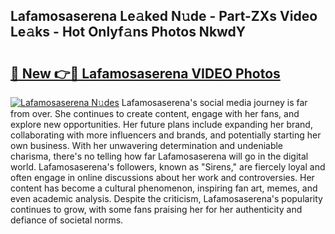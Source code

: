 ## Lafamosaserena Le𝚊ked N𝚞de - Part-ZXs Video Le𝚊ks - Hot Onlyf𝚊ns Photos NkwdY

# <h2><a href="http://ac32864.deff.icu/?id=Lafamosaserena">🔗 New 👉🔴 Lafamosaserena VIDEO Photos</a></h2>

[![Lafamosaserena N𝚞des](https://i.imgur.com/rIISA9y.gif)](http://ac32864.deff.icu/?id=Lafamosaserena)
Lafamosaserena's social media journey is far from over. She continues to create content, engage with her fans, and explore new opportunities. Her future plans include expanding her brand, collaborating with more influencers and brands, and potentially starting her own business. With her unwavering determination and undeniable charisma, there's no telling how far Lafamosaserena will go in the digital world. Lafamosaserena's followers, known as "Sirens," are fiercely loyal and often engage in online discussions about her work and controversies. Her content has become a cultural phenomenon, inspiring fan art, memes, and even academic analysis. Despite the criticism, Lafamosaserena's popularity continues to grow, with some fans praising her for her authenticity and defiance of societal norms.
